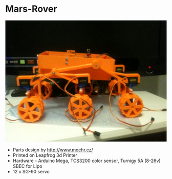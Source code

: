 # Mars-Rover

![Screenshot](https://raw.githubusercontent.com/prelibiton/Mars-Rover/master/photo.JPG)

* Parts design by http://www.mochr.cz/
* Printed on Leapfrog 3d Printer
* Hardware - Arduino Mega, TCS3200 color sensor, Turnigy 5A (8-26v) SBEC for Lipo
* 12 x SG-90 servo

